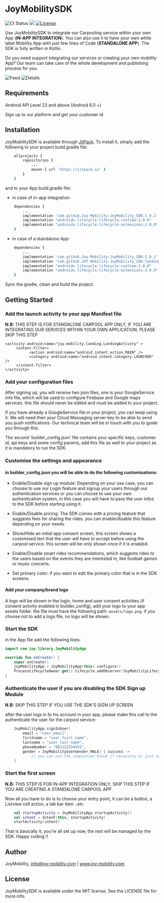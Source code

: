 # JoyMobilitySDK

![CI Status](https://api.travis-ci.org/travis-ci/travis-web.svg?branch=master)
[![](https://jitpack.io/v/AlaaCherbib/JoyMobility_SDK.svg)](https://jitpack.io/#AlaaCherbib/JoyMobility_SDK)
[![License](https://img.shields.io/cocoapods/l/JoyMobilitySDK.svg?style=flat)](https://cocoapods.org/pods/JoyMobilitySDK)

Use JoyMobilitySDK to integrate our Carpooling service within your own App (**IN-APP INTEGRATION**). You can also use it to have your own white label Mobility App with just few lines of Code (**STANDALONE APP**). The SDK is fully written in Kotlin.

Do you need support integrating our services or creating your own mobility App? Our team can take care of the whole development and publishing process for you.

![Feed](https://github.com/AlaaCherbib/JoyMobilitySDK_Android/blob/master/doc-assets/feed.png)
![Details](https://github.com/AlaaCherbib/JoyMobilitySDK_Android/blob/master/doc-assets/details.png)

## Requirements
Android API Level 23 and above (Android 6.0 +)

Sign up to our platform and get your customer id

## Installation

JoyMobilitySDK is available through [JitPack](https://jitpack.io/). To install
it, simply add the following to your project build.gradle file:

```ruby
    allprojects {
        repositories {
            ...
            maven { url 'https://jitpack.io' }
        }
    }
```

and to your App build.gradle file:

* in case of in-app integration:

```ruby
    dependencies { 
        ...
        implementation 'com.github.Joy-Mobility:JoyMobility_SDK:1.0.1'
        implementation "androidx.lifecycle:lifecycle-runtime:2.0.0"
        implementation "androidx.lifecycle:lifecycle-extensions:2.0.0"
    }
```

* in case of a standalone App:

```ruby
    dependencies { 
        ...
        implementation 'com.github.Joy-Mobility:JoyMobility_SDK:1.0.1'
        implementation 'com.github.JOY-Mobility.JoyMobility_SDK:landing:1.0.1'
        implementation "androidx.lifecycle:lifecycle-runtime:2.0.0"
        implementation "androidx.lifecycle:lifecycle-extensions:2.0.0"
    }
```
Sync the gradle, clean and build the project.

## Getting Started

### Add the launch activity to your app Manifest file 
**N.B:** THIS STEP IS FOR STANDALONE CARPOOL APP ONLY, IF YOU ARE INTEGRATING OUR SERVICES WITHIN YOUR OWN APPLICATION, PLEASE SKIP THIS STEP

```
<activity android:name="joy.mobility.landing.LandingActivity" >
     <intent-filter>
           <action android:name="android.intent.action.MAIN" />
           <category android:name="android.intent.category.LAUNCHER" />
     </intent-filter>
</activity>
```

### Add your configuration files
After signing up, you will receive two json files, one is your GoogleService info file, which will be used to configure Firebase and Google maps services. this file should never be edited and must be added to your project.

If you have already a GoogleService file in your project, you can keep using it. We will need then your Cloud Massaging server key to be able to send you push notifications. Our technical team will be in touch with you to guide you through this.

The second 'builder_config.json' file contains your specific keys, customer id, api keys and some config params, add this file as well to your project as it is mandatory to run the SDK.

### Customise the settings and appearance
#### in builder_config.json you will be able to do the following customisations:

* Enable/Disable sign up module: Depending on your use case, you can choose to use our Login feature and signup your users through our authentication services or you can choose to use your own authentication system, in this case you will have to pass the user infos to the SDK before starting using it.

* Enable/Disable pricing: The SDK comes with a pricing feature that suggests fees for sharing the rides. you can enable/disable this feature depending on your needs.

* Show/Hide an initial app consent screen, this screen shows a customised text that the user will have to accept before using the carpool service. this screen will be only shown once if it is enabled.

* Enable/Disable smart rides recommendations, which suggests rides to the users based on the events they are interested in, like football games or music concerts.

* Set primary color: if you want to edit the primary color that is in the SDK screens.

#### Add your company/brand logo

A logo will be shown in the login, home and user consent activities (if consent activity enabled in builder_config), add your logo to your app assets folder. the file must have the following path: `assets/logo.png`. if you choose not to add a logo file, no logo will be shown.

### Start the SDK
in the App file add the following lines: 
```kotlin
import com.joy.library.JoyMobilityApp

override fun onCreate() {
    super.onCreate()
    joyMobilityApp = JoyMobilityApp(this).configure()
    ProcessLifecycleOwner.get().lifecycle.addObserver(JoyMobilityLifecycleObserver())
}
```

### Authenticate the user if you are disabling the SDK Sign up Module 
**N.B:** SKIP THIS STEP IF YOU USE THE SDK'S SIGN UP SCREEN

after the user logs in to his account in your app, please make this call to the authenticate the user for the carpool service:
```kotlin
    JoyMobilityApp.signInUser(
        email = "user_email",
        firstname = "user_fisrt_name",
        lastname = "user_last_name",
        phoneNumber = "001122334455",
        gender = JoyMobilityUserGender.MALE) { success ->
            // you can use the completion block if necessary or just set it to nil
    }
```

### Start the first screen
**N.B:** THIS STEP IS FOR IN-APP INTEGRATION ONLY, SKIP THIS STEP IF YOU ARE CREATING A STANDALONE CARPOOL APP

Now all you have to do is to choose your entry point, it can be a button, a Listview cell action, a tab bar item ..etc

```kotlin
    val startupActivity = JoyMobilityApp.startupActivity()
    val intent = Intent(this, startupActivity)
    startActivity(intent)
```

That is basically it, you're all set up now, the rest will be managed by the SDK. Happy coding !!



## Author

JoyMobility, info@joy-mobility.com | www.joy-mobility.com

## License

JoyMobilitySDK is available under the MIT license. See the LICENSE file for more info.
